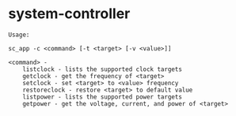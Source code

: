 # system-controller

	Usage:

	sc_app -c <command> [-t <target> [-v <value>]]

	<command> - 
		listclock - lists the supported clock targets
		getclock - get the frequency of <target>
		setclock - set <target> to <value> frequency
		restoreclock - restore <target> to default value
		listpower - lists the supported power targets
		getpower - get the voltage, current, and power of <target>


